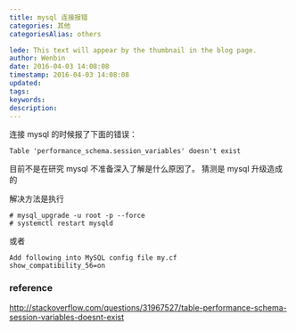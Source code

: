 ```yaml
---
title: mysql 连接报错
categories: 其他
categoriesAlias: others

lede: This text will appear by the thumbnail in the blog page.
author: Wenbin
date: 2016-04-03 14:08:08
timestamp: 2016-04-03 14:08:08
updated:
tags:
keywords:
description:
---
```


连接 mysql 的时候报了下面的错误：

```
Table 'performance_schema.session_variables' doesn't exist
```

目前不是在研究 mysql 不准备深入了解是什么原因了。
猜测是 mysql 升级造成的

解决方法是执行

```
# mysql_upgrade -u root -p --force
# systemctl restart mysqld
```

或者
```
Add following into MySQL config file my.cf
show_compatibility_56=on
```

### reference
http://stackoverflow.com/questions/31967527/table-performance-schema-session-variables-doesnt-exist
